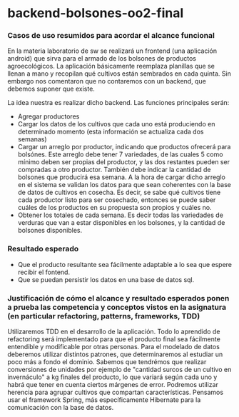 # backend-bolsones-oo2-final
### Casos de uso resumidos para acordar el alcance funcional

  En la materia laboratorio de sw se realizará un frontend (una aplicación android) que sirva para el armado de los bolsones de productos agroecológicos. La aplicación básicamente reemplaza planillas que se llenan a mano y recopilan qué cultivos están sembrados en cada quinta. Sin embargo nos comentaron que no contaremos con un backend, que debemos suponer que existe.
  
  La idea nuestra es realizar dicho backend. Las funciones principales serán:
  * Agregar productores
  * Cargar los datos de los cultivos que cada uno está produciendo en determinado momento (esta información se actualiza cada dos semanas)
  * Cargar un arreglo por productor, indicando que productos ofrecerá para bolsónes. Este arreglo debe tener 7 variedades, de las cuales 5 como mínimo deben ser propias del productor, y las dos restantes pueden ser compradas a otro productor. También debe indicar la cantidad de bolsones que producirá esa semana. A la hora de cargar dicho arreglo en el sistema se validan los datos para que sean coherentes con la base de datos de cultivos en cosecha. Es decir, se sabe qué cultivos tiene cada productor listo para ser cosechado, entonces se puede saber cuáles de los productos en su propuesta son propios y cuáles no.
  * Obtener los totales de cada semana. Es decir todas las variedades de verduras que van a estar disponibles en los bolsones, y la cantidad de bolsones disponibles.

### Resultado esperado
* Que el producto resultante sea fácilmente adaptable a lo sea que espere recibir el fontend.
* Que se puedan persistir los datos en una base de datos sql.

### Justificación de cómo el alcance y resultado esperados ponen a prueba las competencia y conceptos vistos en la asignatura (en particular refactoring, patterns, frameworks, TDD)
Utilizaremos TDD en el desarrollo de la aplicación. Todo lo aprendido de refactoring será implementado para que el producto final sea fácilmente entendible y modificable por otras personas. Para el modelado de datos deberemos utilizar distintos patrones, que determinaremos al estudiar un poco más a fondo el dominio. Sabemos que tendrémos que realizar conversiones de unidades por ejemplo de "cantidad surcos de un cultivo en invernáculo" a kg finales del producto, lo que variará según cada uno y habrá que tener en cuenta ciertos márgenes de error. Podremos utilizar herencia para agrupar cultivos que compartan características. Pensamos usar el framework Spring, más específicamente Hibernate para la comunicación con la base de datos.
